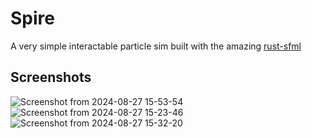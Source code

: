 # Spire
A very simple interactable particle sim built with the amazing [rust-sfml](https://github.com/jeremyletang/rust-sfml/tree/master)

## Screenshots
![Screenshot from 2024-08-27 15-53-54](https://github.com/user-attachments/assets/b97045cc-d954-4df1-96c1-22b739398cad)
![Screenshot from 2024-08-27 15-23-46](https://github.com/user-attachments/assets/7bc85bf2-baf7-4fc9-8c1a-a29454bfb0b8)
![Screenshot from 2024-08-27 15-32-20](https://github.com/user-attachments/assets/ab1aabf0-83bb-4c85-92a4-64212908900a)
